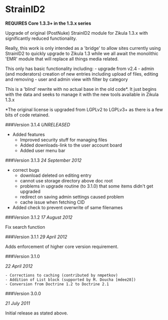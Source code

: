 StrainID2
=========

**__REQUIRES Core 1.3.3+ in the 1.3.x series__**

Upgrade of original (PostNuke) StrainID2 module for Zikula 1.3.x with
significantly reduced functionality.

Really, this work is only intended as a 'bridge' to allow sites currently using
StrainID2 to quickly upgrade to Zikula 1.3 while we all await the monolithic
'EMR' module that will replace all things media related.

This only has basic functionality including:
    - upgrade from v2.4 
    - admin (and moderators) creation of new entries including upload of files, editing and removing
    - user and admin view with filter by category

This is a 'blind' rewrite with no actual base in the old code*. It just begins
with the data and seeks to manage it with the new tools available in
Zikula 1.3.x

*The original license is upgraded from LGPLv2 to LGPLv3+ as there is a few bits
of code retained.

###Version 3.1.4
_UNRELEASED_
- Added features
    - Improved security stuff for managing files
    - Added downloads-link to the user account board
    - Added user menu bar

###Version 3.1.3
_24 September 2012_

- correct bugs
    - download deleted on editing entry
    - cannot use storage directory above doc root
    - problems in upgrade routine (to 3.1.0) that some items didn't get upgraded
    - redirect on saving admin settings caused problem
    - cache issue when fetching CID
- Added check to prevent overwrite of same filenames

###Version 3.1.2
_17 August 2012_

Fix search function

###Version 3.1.1
_29 April 2012_

Adds enforcement of higher core version requirement.


###Version 3.1.0

_22 April 2012_

    - Corrections to caching (contributed by nmpetkov)
    - Addition of List block (supported by M. Doucha [mdee28])
    - Conversion from Doctrine 1.2 to Doctrine 2.1


###Version 3.0.0

_21 July 2011_

Initial release as stated above.
